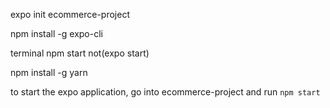 expo init ecommerce-project

npm install -g expo-cli


terminal 
   npm start not(expo start)

   npm install -g yarn 

to start the expo application, go into ecommerce-project and run `npm start`